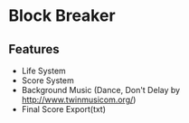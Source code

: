 # Block Breaker

## Features

* Life System
* Score System
* Background Music (Dance, Don't Delay by http://www.twinmusicom.org/)
* Final Score Export(txt)